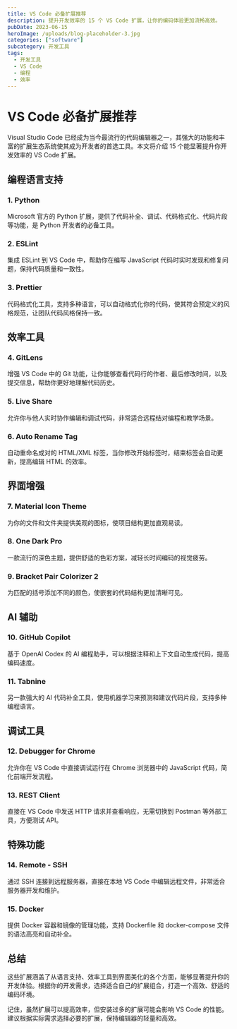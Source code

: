 ```yaml
---
title: VS Code 必备扩展推荐
description: 提升开发效率的 15 个 VS Code 扩展，让你的编码体验更加流畅高效。
pubDate: 2023-06-15
heroImage: /uploads/blog-placeholder-3.jpg
categories: ["software"]
subcategory: 开发工具
tags:
  - 开发工具
  - VS Code
  - 编程
  - 效率
---
```


# VS Code 必备扩展推荐

Visual Studio Code 已经成为当今最流行的代码编辑器之一，其强大的功能和丰富的扩展生态系统使其成为开发者的首选工具。本文将介绍 15 个能显著提升你开发效率的 VS Code 扩展。

## 编程语言支持

### 1. Python

Microsoft 官方的 Python 扩展，提供了代码补全、调试、代码格式化、代码片段等功能，是 Python 开发者的必备工具。

### 2. ESLint

集成 ESLint 到 VS Code 中，帮助你在编写 JavaScript 代码时实时发现和修复问题，保持代码质量和一致性。

### 3. Prettier

代码格式化工具，支持多种语言，可以自动格式化你的代码，使其符合预定义的风格规范，让团队代码风格保持一致。

## 效率工具

### 4. GitLens

增强 VS Code 中的 Git 功能，让你能够查看代码行的作者、最后修改时间，以及提交信息，帮助你更好地理解代码历史。

### 5. Live Share

允许你与他人实时协作编辑和调试代码，非常适合远程结对编程和教学场景。

### 6. Auto Rename Tag

自动重命名成对的 HTML/XML 标签，当你修改开始标签时，结束标签会自动更新，提高编辑 HTML 的效率。

## 界面增强

### 7. Material Icon Theme

为你的文件和文件夹提供美观的图标，使项目结构更加直观易读。

### 8. One Dark Pro

一款流行的深色主题，提供舒适的色彩方案，减轻长时间编码的视觉疲劳。

### 9. Bracket Pair Colorizer 2

为匹配的括号添加不同的颜色，使嵌套的代码结构更加清晰可见。

## AI 辅助

### 10. GitHub Copilot

基于 OpenAI Codex 的 AI 编程助手，可以根据注释和上下文自动生成代码，提高编码速度。

### 11. Tabnine

另一款强大的 AI 代码补全工具，使用机器学习来预测和建议代码片段，支持多种编程语言。

## 调试工具

### 12. Debugger for Chrome

允许你在 VS Code 中直接调试运行在 Chrome 浏览器中的 JavaScript 代码，简化前端开发流程。

### 13. REST Client

直接在 VS Code 中发送 HTTP 请求并查看响应，无需切换到 Postman 等外部工具，方便测试 API。

## 特殊功能

### 14. Remote - SSH

通过 SSH 连接到远程服务器，直接在本地 VS Code 中编辑远程文件，非常适合服务器开发和维护。

### 15. Docker

提供 Docker 容器和镜像的管理功能，支持 Dockerfile 和 docker-compose 文件的语法高亮和自动补全。

## 总结

这些扩展涵盖了从语言支持、效率工具到界面美化的各个方面，能够显著提升你的开发体验。根据你的开发需求，选择适合自己的扩展组合，打造一个高效、舒适的编码环境。

记住，虽然扩展可以提高效率，但安装过多的扩展可能会影响 VS Code 的性能。建议根据实际需求选择必要的扩展，保持编辑器的轻量和高效。